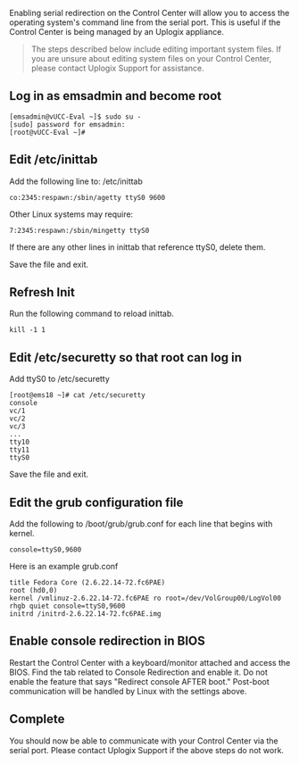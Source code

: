<!-- 5.4 -->

Enabling serial redirection on the Control Center will allow you to access the operating system's command line from the serial port. This is useful if the Control Center is being managed by an Uplogix appliance.

> The steps described below include editing important system files. If you are unsure about editing system files on your Control Center, please contact Uplogix Support for assistance.

## Log in as emsadmin and become root

```
[emsadmin@vUCC-Eval ~]$ sudo su -
[sudo] password for emsadmin:
[root@vUCC-Eval ~]#

```

## Edit /etc/inittab

Add the following line to: /etc/inittab

```
co:2345:respawn:/sbin/agetty ttyS0 9600
```

Other Linux systems may require:

```
7:2345:respawn:/sbin/mingetty ttyS0
```

If there are any other lines in inittab that reference ttyS0, delete them.

Save the file and exit.

## Refresh Init

Run the following command to reload inittab.

```
kill -1 1
```

## Edit /etc/securetty so that root can log in

Add ttyS0 to /etc/securetty

```
[root@ems18 ~]# cat /etc/securetty
console
vc/1
vc/2
vc/3
...
tty10
tty11
ttyS0
```

Save the file and exit.

## Edit the grub configuration file

Add the following to /boot/grub/grub.conf for each line that begins with kernel.

```
console=ttyS0,9600
```

Here is an example grub.conf

```
title Fedora Core (2.6.22.14-72.fc6PAE)
root (hd0,0)
kernel /vmlinuz-2.6.22.14-72.fc6PAE ro root=/dev/VolGroup00/LogVol00 rhgb quiet console=ttyS0,9600
initrd /initrd-2.6.22.14-72.fc6PAE.img
```

## Enable console redirection in BIOS

Restart the Control Center with a keyboard/monitor attached and access the BIOS. Find the tab related to Console Redirection and enable it. Do not enable the feature that says "Redirect console AFTER boot." Post-boot communication will be handled by Linux with the settings above.

## Complete

You should now be able to communicate with your Control Center via the serial port. Please contact Uplogix Support if the above steps do not work.